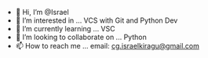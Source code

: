 - 👋 Hi, I’m @Israel
- 👀 I’m interested in ... VCS with Git and Python Dev
- 🌱 I’m currently learning ... VSC
- 💞️ I’m looking to collaborate on ... Python
- 📫 How to reach me ... email: cg.israelkiragu@gmail.com

<!---
Israel is a ✨ special ✨ repository because its `README.md` (this file) appears on your GitHub profile.
You can click the Preview link to take a look at your changes.
--->
